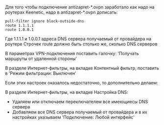 Для того чтобы подключение antizapret-\*.ovpn заработало как надо на роутерах Keenetic, надо в antizapret-\*.ovpn дописать:

```
pull-filter ignore block-outside-dns
route 1.1.1.1
route 1.0.0.1
```

Где 1.1.1.1 и 1.0.0.1 адреса DNS сервера получаемый от провайдера на роутере
Строчек route должно быть столько же, сколько DNS серверов

В параметрах VPN-подключения поставить галочку: 'Получать маршруты от удаленной стороны'

В разделе Интернет-фильтры, на вкладке Контентный фильтр, поставить в 'Режим фильтрации: Выключен'

Если этих настроек оказалось недостаточно, то дополнительно делаем:

В разделе Интернет-фильтры, на вкладке Настройка DNS:
- Удаляем или отключаем переключателем все имеющиесы DNS сервера
- Добавляем все DNS сервера получаемый от провайдера и в их настройках указываем 'Подключение: Любой интерфейс'